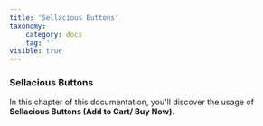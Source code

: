 ```yaml
---
title: 'Sellacious Buttons'
taxonomy:
    category: docs
    tag: ''
visible: true
---
```


### Sellacious Buttons

In this chapter of this documentation, you'll discover the usage of **Sellacious Buttons (Add to Cart/ Buy Now)**. 